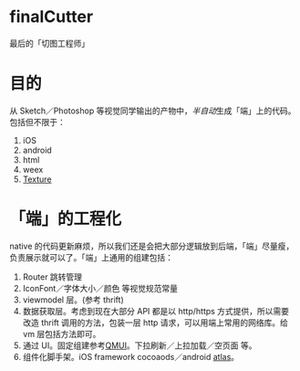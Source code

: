 # finalCutter
最后的「切图工程师」

# 目的
从 Sketch／Photoshop 等视觉同学输出的产物中，*半自动*生成「端」上的代码。包括但不限于：

1. iOS
2. android
3. html
4. weex
5. [Texture](http://texturegroup.org/)

# 「端」的工程化
native 的代码更新麻烦，所以我们还是会把大部分逻辑放到后端，「端」尽量瘦，负责展示就可以了。「端」上通用的组建包括：

1. Router 跳转管理
2. IconFont／字体大小／颜色 等视觉规范常量
3. viewmodel 层。(参考 thrift)
4. 数据获取层。考虑到现在大部分 API 都是以 http/https 方式提供，所以需要改造 thrift 调用的方法，包装一层 http 请求，可以用端上常用的网络库。给 vm 层包括方法即可。
5. 通过 UI。固定组建参考[QMUI](https://github.com/QMUI)。下拉刷新／上拉加载／空页面 等。
6. 组件化脚手架。iOS framework cocoaods／android [atlas](https://github.com/alibaba/atlas)。
